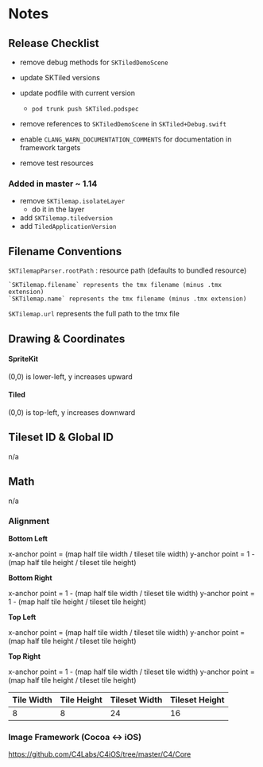 # Notes

## Release Checklist

- remove debug methods for `SKTiledDemoScene`
- update SKTiled versions
- update podfile with current version
    - `pod trunk push SKTiled.podspec`

- remove references to `SKTiledDemoScene` in `SKTiled+Debug.swift`
- enable `CLANG_WARN_DOCUMENTATION_COMMENTS` for documentation in framework targets
- remove test resources



### Added in master ~ 1.14

- remove `SKTilemap.isolateLayer`
    - do it in the layer
- add `SKTilemap.tiledversion`
- add `TiledApplicationVersion`

## Filename Conventions

`SKTilemapParser.rootPath` : resource path (defaults to bundled resource)

    `SKTilemap.filename` represents the tmx filename (minus .tmx extension)
    `SKTilemap.name` represents the tmx filename (minus .tmx extension)

`SKTilemap.url` represents the full path to the tmx file

## Drawing & Coordinates

#### SpriteKit

(0,0) is lower-left, y increases upward

#### Tiled

(0,0) is top-left, y increases downward


## Tileset ID & Global ID

n/a

## Math

n/a

### Alignment

**Bottom Left**

x-anchor point = (map half tile width / tileset tile width)
y-anchor point = 1 - (map half tile height / tileset tile height)


**Bottom Right**

x-anchor point = 1 - (map half tile width / tileset tile width)
y-anchor point = 1 - (map half tile height / tileset tile height)


**Top Left**

x-anchor point = (map half tile width / tileset tile width)
y-anchor point = (map half tile height / tileset tile height)


**Top Right**

x-anchor point = 1 - (map half tile width / tileset tile width)
y-anchor point = (map half tile height / tileset tile height)



| Tile Width   | Tile Height  | Tileset Width  | Tileset Height |
| ------------ | ------------ | -------------- | -------------- |
| 8            | 8            | 24             | 16             |


### Image Framework (Cocoa <-> iOS)
https://github.com/C4Labs/C4iOS/tree/master/C4/Core
